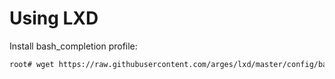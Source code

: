 # Using LXD

Install bash_completion profile:

```bash
root# wget https://raw.githubusercontent.com/arges/lxd/master/config/bash/lxc.in -O /etc/bash_completion.d/lxd
```


